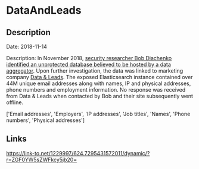 # DataAndLeads

## Description

Date: 2018-11-14

Description:
In November 2018, <a href="https://blog.hackenproof.com/industry-news/new-data-breach-exposes-57-million-records" target="_blank" rel="noopener">security researcher Bob Diachenko identified an unprotected database believed to be hosted by a data aggregator</a>. Upon further investigation, the data was linked to marketing company <a href="http://web.archive.org/web/20180925092401/https://www.datanleads.com/" target="_blank" rel="noopener">Data &amp; Leads</a>. The exposed Elasticsearch instance contained over 44M unique email addresses along with names, IP and physical addresses, phone numbers and employment information. No response was received from Data &amp; Leads when contacted by Bob and their site subsequently went offline.


['Email addresses', 'Employers', 'IP addresses', 'Job titles', 'Names', 'Phone numbers', 'Physical addresses']

## Links

https://link-to.net/1229997/624.7295431572011/dynamic/?r=ZGF0YW5sZWFkcy5jb20=